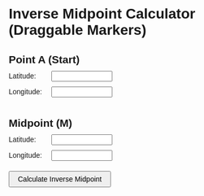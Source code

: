 <!DOCTYPE html>
<html lang="en">
<head>
  <meta charset="UTF-8">
  <title>Inverse Midpoint Calculator (Draggable Markers)</title>
  <link rel="stylesheet" href="https://unpkg.com/leaflet/dist/leaflet.css" />
  <style>
    body {
      font-family: Arial, sans-serif;
      margin: 20px;
      background: none;
      background-color: transparent;
    }
    #map {
      width: 100%;
      height: 400px;
      margin-top: 20px;
      margin-bottom: 20px;
    }
    label {
      display: inline-block;
      width: 80px;
      margin-bottom: 5px;
    }
    input[type="text"] {
      width: 120px;
      margin-bottom: 10px;
    }
    button {
      margin-top: 10px;
      padding: 6px 16px;
      font-size: 1em;
    }
    h1, h2 {
      margin-bottom: 10px;
    }
  </style>
</head>
<body>
  <h1>Inverse Midpoint Calculator (Draggable Markers)</h1>
  <div>
    <h2>Point A (Start)</h2>
    <label for="latA">Latitude:</label>
    <input id="latA" type="text"><br>
    <label for="lonA">Longitude:</label>
    <input id="lonA" type="text"><br>
  </div>
  <div>
    <h2>Midpoint (M)</h2>
    <label for="latM">Latitude:</label>
    <input id="latM" type="text"><br>
    <label for="lonM">Longitude:</label>
    <input id="lonM" type="text"><br>
  </div>
  <button id="calcBtn">Calculate Inverse Midpoint</button>
  <div id="map"></div>
  <script src="https://unpkg.com/leaflet/dist/leaflet.js"></script>
  <script>
    // Define the custom icon using your PNGs
    const customIcon = L.icon({
      iconUrl: 'images/marker-icon.png',
      shadowUrl: 'images/marker-shadow.png',
      iconSize:     [25, 41],
      iconAnchor:   [12, 41],
      popupAnchor:  [1, -34],
      shadowSize:   [41, 41]
    });

    // Initialize map and set default view
    var map = L.map('map').setView([51.5, -0.09], 13);

    // Add OpenStreetMap tile layer
    L.tileLayer('https://{s}.tile.openstreetmap.org/{z}/{x}/{y}.png', {
      maxZoom: 19,
      attribution: '© OpenStreetMap'
    }).addTo(map);

    // Initialize markers with custom icon and make them draggable
    var markerA = L.marker([51.5, -0.09], {icon: customIcon, draggable: true}).addTo(map);
    var markerM = L.marker([51.505, -0.08], {icon: customIcon, draggable: true}).addTo(map);

    // Set input fields to initial marker positions
    document.getElementById('latA').value = markerA.getLatLng().lat.toFixed(6);
    document.getElementById('lonA').value = markerA.getLatLng().lng.toFixed(6);
    document.getElementById('latM').value = markerM.getLatLng().lat.toFixed(6);
    document.getElementById('lonM').value = markerM.getLatLng().lng.toFixed(6);

    // Update input fields when markers are dragged
    markerA.on('dragend', function(e) {
      var pos = markerA.getLatLng();
      document.getElementById('latA').value = pos.lat.toFixed(6);
      document.getElementById('lonA').value = pos.lng.toFixed(6);
    });
    markerM.on('dragend', function(e) {
      var pos = markerM.getLatLng();
      document.getElementById('latM').value = pos.lat.toFixed(6);
      document.getElementById('lonM').value = pos.lng.toFixed(6);
    });

    // Update markers when input fields are changed
    function updateMarkersFromInputs() {
      var latA = parseFloat(document.getElementById('latA').value);
      var lonA = parseFloat(document.getElementById('lonA').value);
      var latM = parseFloat(document.getElementById('latM').value);
      var lonM = parseFloat(document.getElementById('lonM').value);
      if (!isNaN(latA) && !isNaN(lonA)) {
        markerA.setLatLng([latA, lonA]);
      }
      if (!isNaN(latM) && !isNaN(lonM)) {
        markerM.setLatLng([latM, lonM]);
      }
    }
    document.getElementById('latA').addEventListener('change', updateMarkersFromInputs);
    document.getElementById('lonA').addEventListener('change', updateMarkersFromInputs);
    document.getElementById('latM').addEventListener('change', updateMarkersFromInputs);
    document.getElementById('lonM').addEventListener('change', updateMarkersFromInputs);

    // Calculate the inverse midpoint
    function calculateInverseMidpoint() {
      var latA = parseFloat(document.getElementById('latA').value);
      var lonA = parseFloat(document.getElementById('lonA').value);
      var latM = parseFloat(document.getElementById('latM').value);
      var lonM = parseFloat(document.getElementById('lonM').value);

      // Simple inverse midpoint calculation (for demonstration)
      var latB = 2 * latM - latA;
      var lonB = 2 * lonM - lonA;

      // Add or move a marker for the calculated point
      if (window.markerB) {
        markerB.setLatLng([latB, lonB]);
      } else {
        window.markerB = L.marker([latB, lonB], {icon: customIcon, draggable: true}).addTo(map)
          .bindPopup("Inverse Point B").openPopup();
        markerB.on('dragend', function(e) {
          var pos = markerB.getLatLng();
          // Optionally update inputs or recalculate as needed
        });
      }
      map.panTo([latM, lonM]);
    }

    document.getElementById('calcBtn').addEventListener('click', calculateInverseMidpoint);
  </script>
</body>
</html>
